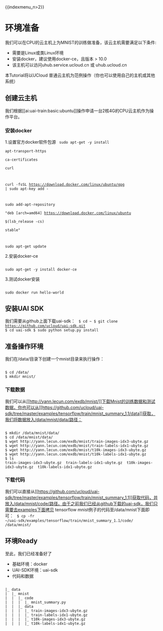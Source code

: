 {{indexmenu_n>2}}

# 环境准备
我们可以在CPU的云主机上为MNIST的训练做准备，该云主机需要满足以下条件:

  - 需要是Linux或类Linux环境
  - 安装docker，建议使用docker-ce，且版本 > 10.0
  - 该主机可以访问uhub.service.ucloud.cn 或 uhub.ucloud.cn

本Tutorial将以UCloud 普通云主机为范例操作（你也可以使用自己的主机或其他系统）

## 创建云主机
我们根据[[ai:uai-train:basic:ubuntu]]操作申请一台2核4G的CPU云主机作为操作平台。

### 安装docker
1.设置官方docker软件包源
<code>
sudo apt-get -y install \
  apt-transport-https \
  ca-certificates \
  curl

curl -fsSL https://download.docker.com/linux/ubuntu/gpg | sudo apt-key add -

sudo add-apt-repository \
       "deb [arch=amd64] https://download.docker.com/linux/ubuntu \
       $(lsb_release -cs) \
       stable"

sudo apt-get update
</code>

2.安装docker-ce

<code>
sudo apt-get -y install docker-ce
</code>

3.测试docker安装

<code>
sudo docker run hello-world
</code>

## 安装UAI SDK
我们需要从github上面下载uai-sdk：
<code>
$ cd ~
$ git clone https://github.com/ucloud/uai-sdk.git
$ cd uai-sdk
$ sudo python setup.py install
</code>

## 准备操作环境
我们在/data/目录下创建一个mnist目录来执行操作：

<code>
$ cd /data/
$ mkdir mnist/
</code>

### 下载数据
我们可以从[[http://yann.lecun.com/exdb/mnist/]]下载Mnist的训练数据和测试数据，你也可以从[[https://github.com/ucloud/uai-sdk/tree/master/examples/tensorflow/train/mnist_summary_1.1/data]]获取，我们将数据放入/data/mnist/data/路径：

<code>
$ mkdir /data/mnist/data/
$ cd /data/mnist/data/
$ wget http://yann.lecun.com/exdb/mnist/train-images-idx3-ubyte.gz
$ wget http://yann.lecun.com/exdb/mnist/train-labels-idx1-ubyte.gz
$ wget http://yann.lecun.com/exdb/mnist/t10k-images-idx3-ubyte.gz
$ wget http://yann.lecun.com/exdb/mnist/t10k-labels-idx1-ubyte.gz
$ ls
train-images-idx3-ubyte.gz  train-labels-idx1-ubyte.gz  t10k-images-idx3-ubyte.gz  t10k-labels-idx1-ubyte.gz
</code>

### 下载代码
我们可以直接从[[https://github.com/ucloud/uai-sdk/tree/master/examples/tensorflow/train/mnist_summary_1.1]]获取代码，并放入/data/mnist/code/路径。由于之前我们已经从github下载的uai-sdk，我们只需要去examples下面拷贝 tensorflow mnist例子的代码至/data/mnist下面即可：
<code>
$ cp -fr ~/uai-sdk/examples/tensorflow/train/mnist_summary_1.1/code/ /data/mnist/
</code>

## 环境Ready
至此，我们已经准备好了

  - 基础环境：docker
  - UAI-SDK环境：uai-sdk
  - 代码和数据
<code>
|_ data
|  |_ mnist
|  |  |_ code
|  |  |  |_ mnist_summary.py
|  |  |_ data
|  |  |  |_ train-images-idx3-ubyte.gz
|  |  |  |_ train-labels-idx1-ubyte.gz
|  |  |  |_ t10k-images-idx3-ubyte.gz
|  |  |  |_ t10k-labels-idx1-ubyte.gz
</code>

